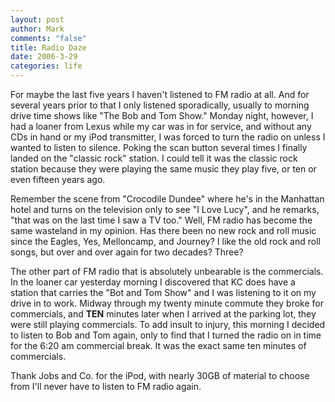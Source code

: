 ```yaml
--- 
layout: post
author: Mark
comments: "false"
title: Radio Daze
date: 2006-3-29
categories: life
---
```

For maybe the last five years I haven't listened to FM radio at all. And for several years prior to that I only listened sporadically, usually to morning drive time shows like "The Bob and Tom Show." Monday night, however, I had a loaner from Lexus while my car was in for service, and without any CDs in hand or my iPod transmitter, I was forced to turn the radio on unless I wanted to listen to silence. Poking the scan button several times I finally landed on the "classic rock" station. I could tell it was the classic rock station because they were playing the same music they play five, or ten or even fifteen years ago.

Remember the scene from "Crocodile Dundee" where he's in the Manhattan hotel and turns on the television only to see "I Love Lucy", and he remarks, "that was on the last time I saw a TV too." Well, FM radio has become the same wasteland in my opinion. Has there been no new rock and roll music since the Eagles, Yes, Melloncamp, and Journey? I like the old rock and roll songs, but over and over again for two decades? Three?

The other part of FM radio that is absolutely unbearable is the commercials. In the loaner car yesterday morning I discovered that KC does have a station that carries the "Bot and Tom Show" and I was listening to it on my drive in to work.  Midway through my twenty minute commute they broke for commercials, and <strong>TEN</strong> minutes later when I arrived at the parking lot, they were still playing commercials. To add insult to injury, this morning I decided to listen to Bob and Tom again, only to find that I turned the radio on in time for the 6:20 am commercial break. It was the exact same ten minutes of commercials.

Thank Jobs and Co. for the iPod, with nearly 30GB of material to choose from I'll never have to listen to FM radio again.
